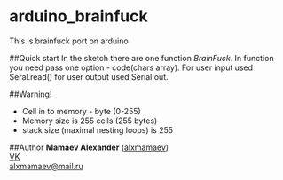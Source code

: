 # arduino_brainfuck
This is brainfuck port on arduino

##Quick start
In the sketch there are one function *BrainFuck*. In function you need pass one option - code(chars array). For user input used Seral.read() for user output used Serial.out.

##Warning!
* Cell in to memory - byte (0-255)
* Memory size is 255 cells (255 bytes)
* stack size (maximal nesting loops) is 255

##Author
**Mamaev Alexander** ([alxmamaev](https://alxmamaev.github.io/))
<br>[VK](https://new.vk.com/alxmamaev)
<br>alxmamaev@mail.ru
